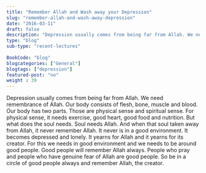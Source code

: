 ```yaml
--- 
title: "Remember Allah and Wash away your Depression" 
slug: "remember-allah-and-wash-away-depression"
date: "2016-03-11" 
draft: false 
description: "Depression usually comes from being far from Allah. We need remembrance of Allah to wash away depression." 
type: "blog"
sub-type: "recent-lectures" 
 
BookCode: "blog"
blogcategories: ["General"]
blogtags: ["depression"]
featured-post: "no"
weight : 39 
---  
```

 Depression usually comes from being far from Allah. We need remembrance of Allah. Our body consists of flesh, bone, muscle and blood. Our body has two parts. Those are physical sense and spiritual sense. For physical sense, it needs exercise, good heart, good food and nutrition. But what does the soul needs. Soul needs Allah. And when that soul taken away from Allah, it never remember Allah. It never is in a good environment. It becomes depressed and lonely. It yearns for Allah and it yearns for its creator. For this we needs in good environment and we needs to be around good people. Good people will remember Allah always. People who pray and people who have genuine fear of Allah are good people. So be in a circle of good people always and remember Allah, the creator.
